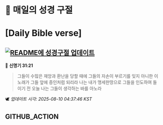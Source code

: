 # 🙏 매일의 성경 구절
# [Daily Bible verse]
## [![README에 성경구절 업데이트](https://github.com/DONGSUKA/first_test/actions/workflows/update-readme-bible.yml/badge.svg)](https://github.com/DONGSUKA/first_test/actions/workflows/update-readme-bible.yml)
<!-- START_BIBLE_VERSE -->
📖 **신명기 31:21**
> 그들이 수많은 재앙과 환난을 당할 때에 그들의 자손이 부르기를 잊지 아니한 이 노래가 그들 앞에 증인처럼 되리라 나는 내가 맹세한땅으로 그들을 인도하여 들이기 전 오늘 나는 그들이 생각하는 바를 아노라

🕊️ _업데이트 시각: 2025-08-10 04:37:46 KST_
  <!-- END_BIBLE_VERSE -->
## GITHUB_ACTION
